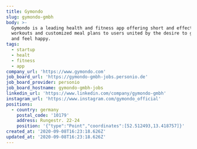 ```yaml
---
title: Gymondo
slug: gymondo-gmbh
body: >-
  Gymondo is a leading health and fitness app offering short and effective
  workouts and customized meal plans to users united by the desire to get fit
  and feel happy.
tags:
  - startup
  - healt
  - fitness
  - app
company_url: 'https://www.gymondo.com'
job_board_url: 'https://gymondo-gmbh-jobs.personio.de'
job_board_provider: personio
job_board_hostname: gymondo-gmbh-jobs
linkedin_url: 'https://www.linkedin.com/company/gymondo-gmbh'
instagram_url: 'https://www.instagram.com/gymondo_official'
positions:
  - country: germany
    postal_code: '10179'
    address: Rungestr. 22-24
    position: '{"type":"Point","coordinates":[52.512493,13.418757]}'
created_at: '2020-09-08T16:23:18.626Z'
updated_at: '2020-09-08T16:23:18.626Z'
---
```


